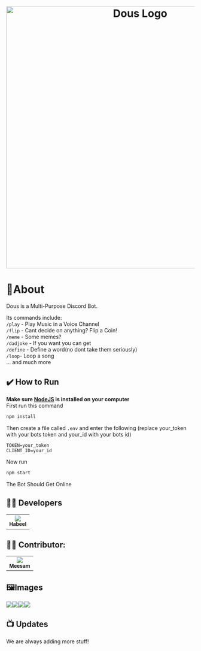 # <div align="center"><a href="https://replit.com/@habeel/Dous#index.js" target="_blank"><img alt="Dous Logo" src="https://cdn.discordapp.com/attachments/1041381301309161473/1044261316027752478/dous-transparent.png" width="700"></a></div>
# 🍁About
Dous is a Multi-Purpose Discord Bot.
<br>

Its  commands include:<br>
`/play` - Play Music in a Voice Channel<br>
`/flip` - Cant decide on anything? Flip a Coin!<br>
`/meme` - Some memes?<br>
`/dadjoke` - If you want you can get<br>
`/define` - Define a word(no dont take them seriously)<br>
`/loop`- Loop a song<br>
… and much more<br>

## ✔️ How to Run
**Make sure [NodeJS](https://nodejs.org/en/download/) is installed on your computer**<br>
First run this command
```sh
npm install
```
Then create a file called ```.env``` and enter the following (replace your_token with your bots token and your_id with your bots id)
```env
TOKEN=your_token
CLIENT_ID=your_id
```
Now run 
```sh
npm start
```
The Bot Should Get Online
## 👨‍💻 Developers
<table>
  <tr align="center">
    
  <td><a href="https://github.com/Habeel06"><img src="https://avatars.githubusercontent.com/u/102403483?s=100" /><br /><sub><b>Habeel</b></sub></a></td>
   
  </tr>
</table>

## 👨‍💻 Contributor:
  <table>
  <tr align="center">
    <td><a href="https://github.com/Meesam4687"><img src="https://avatars.githubusercontent.com/u/70945820?s=100" /><br /><sub><b>Meesam</b></sub></a></td>
   
  </tr>
</table>

<table>
  
## 🖼️Images
<img src="https://i.imgur.com/V7N5bao.png">
<img src="https://i.imgur.com/nmuQOnH.png">
<img src="https://i.imgur.com/0hFMius.png">
<img src="https://i.imgur.com/fjSUMsK.png">

## 📺 Updates
We are always adding more stuff!

